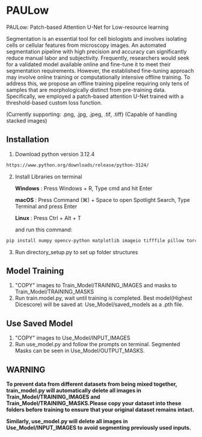 # PAULow
PAULow: Patch-based Attention U-Net for Low-resource learning

Segmentation is an essential tool for cell biologists and involves isolating cells or cellular features from microscopy images. An automated segmentation pipeline with high precision and accuracy can significantly reduce manual labor and subjectivity. Frequently, researchers would seek for a validated model available online and fine-tune it to meet their segmentation requirements. However, the established fine-tuning approach may involve online training or computationally intensive offline training. To address this, we propose an offline training pipeline requiring only tens of samples that are morphologically distinct from pre-training data. Specifically, we employed a patch-based attention U-Net trained with a threshold-based custom loss function.

(Currently supporting: .png, .jpg, .jpeg, .tif, .tiff)
(Capable of handling stacked images)

## Installation
1. Download python version 3.12.4

```bash
https://www.python.org/downloads/release/python-3124/
```

2. Install Libraries on terminal

    **Windows** : Press Windows + R, Type cmd and hit Enter

    **macOS** : Press Command (⌘) + Space to open Spotlight Search, Type Terminal and press Enter

    **Linux** : Press Ctrl + Alt + T

    and run this command:

```bash
pip install numpy opencv-python matplotlib imageio tifffile pillow torch torchvision scikit-learn tqdm
```

3. Run directory_setup.py to set up folder structures

## Model Training
1. "COPY" images to Train_Model/TRAINING_IMAGES and masks to Train_Model/TRAINING_MASKS
2. Run train.model.py, wait until training is completed. Best model(Highest Dicescore) will be saved at: Use_Model/saved_models as a .pth file. 

## Use Saved Model
1. "COPY" images to Use_Model/INPUT_IMAGES
2. Run use_model.py and follow the prompts on terminal. Segmented Masks can be seen in Use_Model/OUTPUT_MASKS.

## **WARNING** 
   **To prevent data from different datasets from being mixed together, train_model.py will automatically delete all images in Train_Model/TRAINING_IMAGES and Train_Model/TRAINING_MASKS.Please copy your dataset into these folders before training to ensure that your original dataset remains intact.**
   
   **Similarly, use_model.py will delete all images in Use_Model/INPUT_IMAGES to avoid segmenting previously used inputs.**
